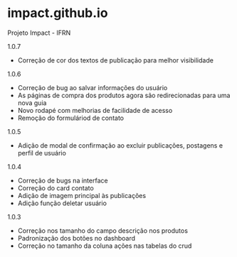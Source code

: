 # impact.github.io
Projeto Impact - IFRN

1.0.7

- Correção de cor dos textos de publicação para melhor visibilidade

1.0.6

- Correção de bug ao salvar informações do usuário
- As páginas de compra dos produtos agora são redirecionadas para uma nova guia
- Novo rodapé com melhorias de facilidade de acesso
- Remoção do formuláriod de contato

1.0.5

- Adição de modal de confirmação ao excluir publicações, postagens e perfil de usuário

1.0.4

- Correção de bugs na interface
- Correção do card contato
- Adição de imagem principal às publicações
- Adição função deletar usuário

1.0.3

- Correção nos tamanho do campo descrição nos produtos
- Padronização dos botões no dashboard
- Correção no tamanho da coluna ações nas tabelas do crud
